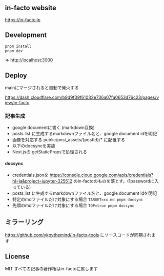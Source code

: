 ## in-facto website

https://in-facto.jp

## Development

```bash
pnpm install
pnpm dev
```

=> [http://localhost:3000](http://localhost:3000)

## Deploy

mainにマージされると自動で発火する

https://dash.cloudflare.com/b9d9f39f61032e736a07fa0653d76c23/pages/view/in-facto

### 記事生成

- google documentに書く (markdown互換)
- posts.list に生成するmarkdownファイル名と、google document idを明記
- 画像を対応する public/post_assets/{postId}/* に配置する
- 以下のdocsyncを実施
- Next.jsの getStaticPropsで処理される

#### docsync

- credentials.jsonを https://console.cloud.google.com/apis/credentials?hl=ja&project=jupyter-325512 のin-factoのものを落とす。(1passwordに入っている)
- posts.list に生成するmarkdownファイル名と、google document idを明記
- 特定のmdファイルだけ対象にする場合 `TARGET=xx.md pnpm docsync`
- 先頭のmdファイルだけ対象にする場合 `TOP=true pnpm docsync`

## ミラーリング

https://github.com/ykpythemind/in-facto-tools にソースコードが同期されます

## License

MIT
すべての記事の著作権はin-factoに属します
